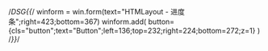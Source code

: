 /*DSG{{*/
winform = win.form(text="HTMLayout - 进度条";right=423;bottom=367)
winform.add(
button={cls="button";text="Button";left=136;top=232;right=224;bottom=272;z=1}
)
/*}}*/
